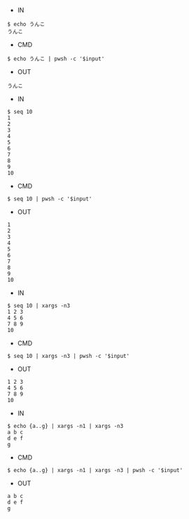 - IN

```
$ echo うんこ
うんこ
```

- CMD

```
$ echo うんこ | pwsh -c '$input'
```

- OUT

```
うんこ
```

- IN

```
$ seq 10
1
2
3
4
5
6
7
8
9
10
```

- CMD

```
$ seq 10 | pwsh -c '$input'
```

- OUT

```
1
2
3
4
5
6
7
8
9
10
```

- IN

```
$ seq 10 | xargs -n3
1 2 3
4 5 6
7 8 9
10
```

- CMD

```
$ seq 10 | xargs -n3 | pwsh -c '$input'
```

- OUT

```
1 2 3
4 5 6
7 8 9
10
```

- IN

```
$ echo {a..g} | xargs -n1 | xargs -n3
a b c
d e f
g
```

- CMD

```
$ echo {a..g} | xargs -n1 | xargs -n3 | pwsh -c '$input'
```

- OUT

```
a b c
d e f
g
```
